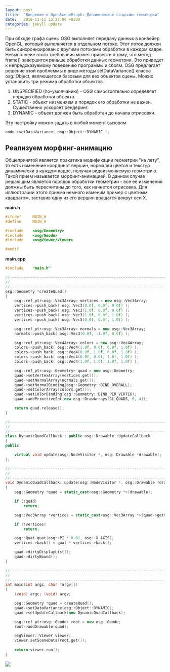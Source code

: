 ```yaml
---
layout: post
title:  "Введение в OpenSceneGraph: Динамическое создание геометрии"
date:   2018-11-11 13:27:00 +0300
categories: jekyll update
---
```


При обходе графа сцены OSG выполняет передачу данных в конвейер OpenGL, который выполняется в отдельном потоке. Этот поток должен быть синхронизирован с другими потоками обработки в каждом кадре. Невыполнеие этого требования может привести к тому, что метод frame() завершится раньше обработки данных геометрии. Это приведет к непредсказуемому поведению программы и сбоям. OSG предлагает решение этой проблеммы в виде методы setDataVariance() класса osg::Object, являющегося базовым для вех объектов сцены. Можно установить три режима обработки объектов

1. UNSPECIFIED (по-умолчанию) - OSG самостоятельно определяет порядко обработки объекта.
2. STATIC - объект низменяем и порядок его обработки не важен. Существенно ускоряет рендеринг.
3. DYNAMIC - объект должен быть обработан до начала отрисовки.

Эту настройку можно задать в любой момент вызовом

```cpp
node->setDataVariance( osg::Object::DYNAMIC );
```

## Реализуем морфинг-анимацию

Общепринятой является пракатика модификации геометрии "на лету", то есть изменение координат вершин, нормалей цветов и текстур динамически в каждом кадре, получая видоизменяемую геометрию. Такой прием называется морфинг-анимацией. В данном случае решающим является порядок обработки геометрии - все её изменения должны быть пересчитаны до того, как начнется отрисовка. Для иллюстрации этого приема немного изменим пример с цветным квадратом, заставив одну из его вершин вращатся вокруг оси X.

**main.h**
```cpp
#ifndef		MAIN_H
#define		MAIN_H

#include    <osg/Geometry>
#include    <osg/Geode>
#include    <osgViewer/Viewer>

#endif
```

**main.cpp**
```cpp
#include	"main.h"

//------------------------------------------------------------------------------
//
//------------------------------------------------------------------------------
osg::Geometry *createQuad()
{
    osg::ref_ptr<osg::Vec3Array> vertices = new osg::Vec3Array;
    vertices->push_back( osg::Vec3(0.0f, 0.0f, 0.0f) );
    vertices->push_back( osg::Vec3(1.0f, 0.0f, 0.0f) );
    vertices->push_back( osg::Vec3(1.0f, 0.0f, 1.0f) );
    vertices->push_back( osg::Vec3(0.0f, 0.0f, 1.0f) );

    osg::ref_ptr<osg::Vec3Array> normals = new osg::Vec3Array;
    normals->push_back( osg::Vec3(0.0f, -1.0f, 0.0f) );

    osg::ref_ptr<osg::Vec4Array> colors = new osg::Vec4Array;
    colors->push_back( osg::Vec4(1.0f, 0.0f, 0.0f, 1.0f) );
    colors->push_back( osg::Vec4(0.0f, 1.0f, 0.0f, 1.0f) );
    colors->push_back( osg::Vec4(0.0f, 0.0f, 1.0f, 1.0f) );
    colors->push_back( osg::Vec4(1.0f, 1.0f, 1.0f, 1.0f) );

    osg::ref_ptr<osg::Geometry> quad = new osg::Geometry;
    quad->setVertexArray(vertices.get());
    quad->setNormalArray(normals.get());
    quad->setNormalBinding(osg::Geometry::BIND_OVERALL);
    quad->setColorArray(colors.get());
    quad->setColorBinding(osg::Geometry::BIND_PER_VERTEX);
    quad->addPrimitiveSet(new osg::DrawArrays(GL_QUADS, 0, 4));

    return quad.release();
}

//------------------------------------------------------------------------------
//
//------------------------------------------------------------------------------
class DynamicQuadCallback : public osg::Drawable::UpdateCallback
{
public:

    virtual void update(osg::NodeVisitor *, osg::Drawable *drawable);
};

//------------------------------------------------------------------------------
//
//------------------------------------------------------------------------------
void DynamicQuadCallback::update(osg::NodeVisitor *, osg::Drawable *drawable)
{
    osg::Geometry *quad = static_cast<osg::Geometry *>(drawable);

    if (!quad)
        return;

    osg::Vec3Array *vertices = static_cast<osg::Vec3Array *>(quad->getVertexArray());

    if (!vertices)
        return;

    osg::Quat quat(osg::PI * 0.01, osg::X_AXIS);
    vertices->back() = quat * vertices->back();

    quad->dirtyDisplayList();
    quad->dirtyBound();
}

//------------------------------------------------------------------------------
//
//------------------------------------------------------------------------------
int main(int argc, char *argv[])
{
    (void) argc; (void) argv;

    osg::Geometry *quad = createQuad();
    quad->setDataVariance(osg::Object::DYNAMIC);
    quad->setUpdateCallback(new DynamicQuadCallback);

    osg::ref_ptr<osg::Geode> root = new osg::Geode;
    root->addDrawable(quad);

    osgViewer::Viewer viewer;
    viewer.setSceneData(root.get());
    
    return viewer.run();
}
```



![](https://habrastorage.org/webt/rk/oy/rf/rkoyrfpjkx_kan0puqvyj1ocxps.gif) 